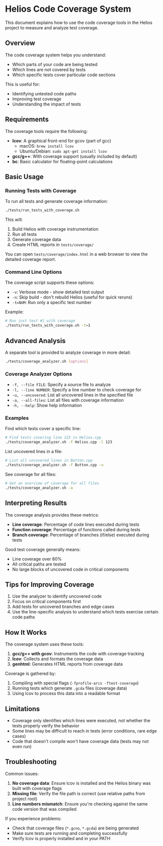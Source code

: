 # Helios Code Coverage System

This document explains how to use the code coverage tools in the Helios project to measure and analyze test coverage.

## Overview

The code coverage system helps you understand:
- Which parts of your code are being tested
- Which lines are not covered by tests
- Which specific tests cover particular code sections

This is useful for:
- Identifying untested code paths
- Improving test coverage
- Understanding the impact of tests

## Requirements

The coverage tools require the following:

- **lcov**: A graphical front-end for gcov (part of gcc)
  - macOS: `brew install lcov`
  - Ubuntu/Debian: `sudo apt-get install lcov`
- **gcc/g++**: With coverage support (usually included by default)
- **bc**: Basic calculator for floating-point calculations

## Basic Usage

### Running Tests with Coverage

To run all tests and generate coverage information:

```bash
./tests/run_tests_with_coverage.sh
```

This will:
1. Build Helios with coverage instrumentation
2. Run all tests
3. Generate coverage data
4. Create HTML reports in `tests/coverage/`

You can open `tests/coverage/index.html` in a web browser to view the detailed coverage report.

### Command Line Options

The coverage script supports these options:

- `-v`: Verbose mode - show detailed test output
- `-n`: Skip build - don't rebuild Helios (useful for quick reruns)
- `-t=NUM`: Run only a specific test number

Example:
```bash
# Run just test #1 with coverage
./tests/run_tests_with_coverage.sh -t=1
```

## Advanced Analysis

A separate tool is provided to analyze coverage in more detail:

```bash
./tests/coverage_analyzer.sh [options]
```

### Coverage Analyzer Options

- `-f, --file FILE`: Specify a source file to analyze
- `-l, --line NUMBER`: Specify a line number to check coverage for
- `-u, --uncovered`: List all uncovered lines in the specified file
- `-a, --all-files`: List all files with coverage information
- `-h, --help`: Show help information

### Examples

Find which tests cover a specific line:
```bash
# Find tests covering line 123 in Helios.cpp
./tests/coverage_analyzer.sh -f Helios.cpp -l 123
```

List uncovered lines in a file:
```bash
# List all uncovered lines in Button.cpp
./tests/coverage_analyzer.sh -f Button.cpp -u
```

See coverage for all files:
```bash
# Get an overview of coverage for all files
./tests/coverage_analyzer.sh -a
```

## Interpreting Results

The coverage analysis provides these metrics:

- **Line coverage**: Percentage of code lines executed during tests
- **Function coverage**: Percentage of functions called during tests
- **Branch coverage**: Percentage of branches (if/else) executed during tests

Good test coverage generally means:
- Line coverage over 80%
- All critical paths are tested
- No large blocks of uncovered code in critical components

## Tips for Improving Coverage

1. Use the analyzer to identify uncovered code
2. Focus on critical components first
3. Add tests for uncovered branches and edge cases
4. Use the line-specific analysis to understand which tests exercise certain code paths

## How It Works

The coverage system uses these tools:

1. **gcc/g++ with gcov**: Instruments the code with coverage tracking
2. **lcov**: Collects and formats the coverage data
3. **genhtml**: Generates HTML reports from coverage data

Coverage is gathered by:
1. Compiling with special flags (`-fprofile-arcs -ftest-coverage`)
2. Running tests which generate `.gcda` files (coverage data)
3. Using lcov to process this data into a readable format

## Limitations

- Coverage only identifies which lines were executed, not whether the tests properly verify the behavior
- Some lines may be difficult to reach in tests (error conditions, rare edge cases)
- Code that doesn't compile won't have coverage data (tests may not even run)

## Troubleshooting

Common issues:

1. **No coverage data**: Ensure lcov is installed and the Helios binary was built with coverage flags
2. **Missing file**: Verify the file path is correct (use relative paths from project root)
3. **Line numbers mismatch**: Ensure you're checking against the same code version that was compiled

If you experience problems:
- Check that coverage files (`*.gcno`, `*.gcda`) are being generated
- Make sure tests are running and completing successfully
- Verify lcov is properly installed and in your PATH